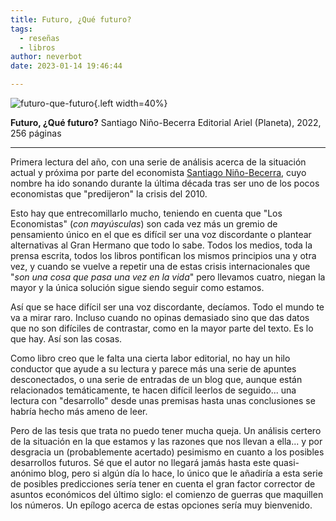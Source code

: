 ```yaml
---
title: Futuro, ¿Qué futuro?
tags:
  - reseñas
  - libros
author: neverbot
date: 2023-01-14 19:46:44

---
```


![futuro-que-futuro](./futuro-¿que-futuro/futuro-que-futuro.jpg){.left width=40%}

**Futuro, ¿Qué futuro?**
Santiago Niño-Becerra
Editorial Ariel (Planeta), 2022, 256 páginas

---

Primera lectura del año, con una serie de análisis acerca de la situación actual y próxima por parte del economista [Santiago Niño-Becerra](https://sninobecerra.com/), cuyo nombre ha ido sonando durante la última década tras ser uno de los pocos economistas que "predijeron" la crisis del 2010.

Esto hay que entrecomillarlo mucho, teniendo en cuenta que "Los Economistas" (*con mayúsculas*) son cada vez más un gremio de pensamiento único en el que es difícil ser una voz discordante o plantear alternativas al Gran Hermano que todo lo sabe. Todos los medios, toda la prensa escrita, todos los libros pontifican los mismos principios una y otra vez, y cuando se vuelve a repetir una de estas crisis internacionales que "*son una cosa que pasa una vez en la vida*" pero llevamos cuatro, niegan la mayor y la única solución sigue siendo seguir como estamos.

Así que se hace difícil ser una voz discordante, decíamos. Todo el mundo te va a mirar raro. Incluso cuando no opinas demasiado sino que das datos que no son difíciles de contrastar, como en la mayor parte del texto. Es lo que hay. Así son las cosas.

Como libro creo que le falta una cierta labor editorial, no hay un hilo conductor que ayude a su lectura y parece más una serie de apuntes desconectados, o una serie de entradas de un blog que, aunque están relacionados temáticamente, te hacen difícil leerlos de seguido... una lectura con "desarrollo" desde unas premisas hasta unas conclusiones se habría hecho más ameno de leer.

Pero de las tesis que trata no puedo tener mucha queja. Un análisis certero de la situación en la que estamos y las razones que nos llevan a ella... y por desgracia un (probablemente acertado) pesimismo en cuanto a los posibles desarrollos futuros. Sé que el autor no llegará jamás hasta este quasi-anónimo blog, pero si algún día lo hace, lo único que le añadiría a esta serie de posibles predicciones sería tener en cuenta el gran factor corrector de asuntos económicos del último siglo: el comienzo de guerras que maquillen los números. Un epílogo acerca de estas opciones sería muy bienvenido.
